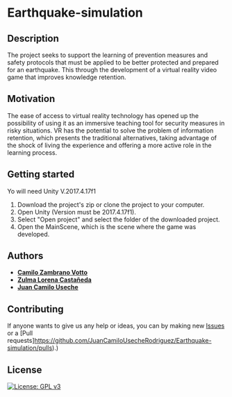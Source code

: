 # Earthquake-simulation
## Description
The project seeks to support the learning of prevention measures and safety protocols that must be applied to be better protected and prepared for an earthquake. This through the development of a virtual reality video game that improves knowledge retention.
## Motivation
The ease of access to virtual reality technology has opened up the possibility of using it as an immersive teaching tool for security measures in risky situations. VR has the potential to solve the problem of information retention, which presents the traditional alternatives, taking advantage of the shock of living the experience and offering a more active role in the learning process.
## Getting started
Yo will need Unity V.2017.4.17f1
1. Download the project's zip or clone the project to your computer.
2. Open Unity (Version must be 2017.4.17f1).
3. Select "Open project" and select the folder of the downloaded project.
4. Open the MainScene, which is the scene where the game was developed.
## Authors
* [__Camilo Zambrano Votto__](https://github.com/cawolfkreo)
* [__Zulma Lorena Castañeda__](https://github.com/JuanCamiloUsecheRodriguez)
* [__Juan Camilo Useche__](https://github.com/zlcastaneda10)

## Contributing
If anyone wants to give us any help or ideas, you can by making new [Issues](https://github.com/JuanCamiloUsecheRodriguez/Earthquake-simulation/issues) or a [Pull requests]https://github.com/JuanCamiloUsecheRodriguez/Earthquake-simulation/pulls).)

## License
[![License: GPL v3](https://img.shields.io/badge/License-GPLv3-blue.svg)](https://www.gnu.org/licenses/gpl-3.0)
